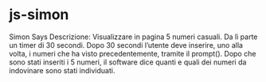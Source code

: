 # js-simon
Simon Says 
Descrizione:
Visualizzare in pagina 5 numeri casuali.
Da lì parte un timer di 30 secondi.
Dopo 30 secondi l’utente deve inserire, uno alla volta, i numeri che ha visto precedentemente, tramite il prompt().
Dopo che sono stati inseriti i 5 numeri, il software dice quanti e quali dei numeri da indovinare sono stati individuati.